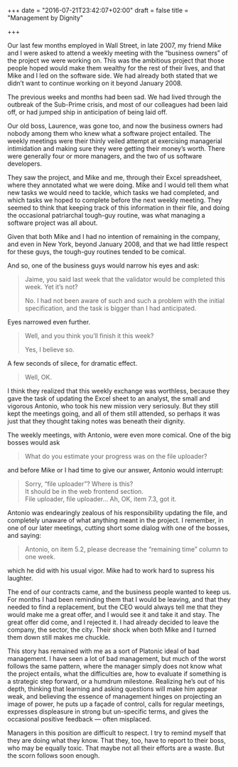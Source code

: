 +++
date = "2016-07-21T23:42:07+02:00"
draft = false
title = "Management by Dignity"

+++

Our last few months employed in Wall Street, in late 2007, my friend Mike and I
were asked to attend a weekly meeting with the “business owners” of the project
we were working on. This was the ambitious project that those people hoped would
make them wealthy for the rest of their lives, and that Mike and I led on the
software side. We had already both stated that we didn’t want to continue
working on it beyond January 2008.

The previous weeks and months had been sad. We had lived through the outbreak of
the Sub-Prime crisis, and most of our colleagues had been laid off, or had
jumped ship in anticipation of being laid off.

Our old boss, Laurence, was gone too, and now the business owners had nobody
among them who knew what a software project entailed. The weekly meetings were
their thinly veiled attempt at exercising managerial intimidation and making
sure they were getting their money’s worth. There were generally four or more
managers, and the two of us software developers.

They saw the project, and Mike and me, through their Excel spreadsheet, where
they annotated what we were doing. Mike and I would tell them what new tasks we
would need to tackle, which tasks we had completed, and which tasks we hoped to
complete before the next weekly meeting. They seemed to think that keeping track
of this information in their file, and doing the occasional patriarchal
tough-guy routine, was what managing a software project was all about.

Given that both Mike and I had no intention of remaining in the company, and
even in New York, beyond January 2008, and that we had little respect for these
guys, the tough-guy routines tended to be comical.

And so, one of the business guys would narrow his eyes and ask:

> Jaime, you said last week that the validator would be completed this week. Yet
> it’s not?
>
> No. I had not been aware of such and such a problem with the initial
> specification, and the task is bigger than I had anticipated.

Eyes narrowed even further.

> Well, and you think you’ll finish it this week?
>
> Yes, I believe so.
>

A few seconds of silece, for dramatic effect.

> Well, OK.

I think they realized that this weekly exchange was worthless, because they gave
the task of updating the Excel sheet to an analyst, the small and vigorous
Antonio, who took his new mission very seriosuly. But they still kept the
meetings going, and all of them still attended, so perhaps it was just that they
thought taking notes was beneath their dignity.

The weekly meetings, with Antonio, were even more comical. One of the big bosses
would ask

> What do you estimate your progress was on the file uploader?

and before Mike or I had time to give our answer, Antonio would interrupt:

> Sorry, “file uploader”? Where is this?\
> It should be in the web frontend section.\
> File uploader, file uploader… Ah, OK, item 7.3, got it.

Antonio was endearingly zealous of his responsibility updating the file, and
completely unaware of what anything meant in the project. I remember, in one of
our later meetings, cutting short some dialog with one of the bosses, and
saying:

> Antonio, on item 5.2, please decrease the “remaining time” column to one week.

which he did with his usual vigor. Mike had to work hard to supress his
laughter.

The end of our contracts came, and the business people wanted to keep us. For
months I had been reminding them that I would be leaving, and that they needed
to find a replacement, but the CEO would always tell me that they would make me
a great offer, and I would see it and take it and stay. The great offer did
come, and I rejected it. I had already decided to leave the company, the sector,
the city. Their shock when both Mike and I turned them down still makes me
chuckle.

This story has remained with me as a sort of Platonic ideal of bad management. I
have seen a lot of bad management, but much of the worst follows the same
pattern, where the manager simply does not know what the project entails, what
the difficulties are, how to evaluate if something is a strategic step forward,
or a humdrum milestone. Realizing he’s out of his depth, thinking that learning
and asking questions will make him appear weak, and believing the essence of
management hinges on projecting an image of power, he puts up a façade of
control, calls for regular meetings, expresses displeasure in strong but
un-specific terms, and gives the occasional positive feedback — often misplaced.

Managers in this position are difficult to respect. I try to remind myself that
they are doing what they know. That they, too, have to report to their boss, who
may be equally toxic. That maybe not all their efforts are a waste. But the
scorn follows soon enough.
